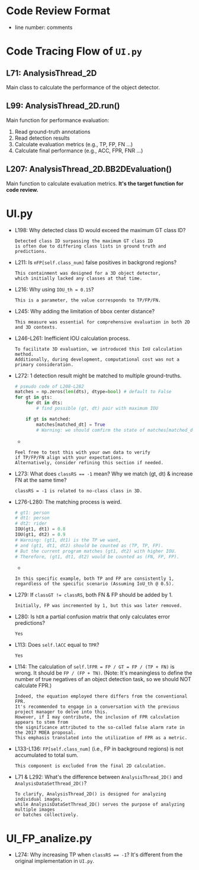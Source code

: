 # Code Review Format
- line number: comments


# Code Tracing Flow of `UI.py`
## L71: AnalysisThread_2D
Main class to calculate the performance of the object detector.

## L99: AnalysisThread_2D.run()
Main function for performance evaluation:
1. Read ground-truth annotations
2. Read detection results
3. Calculate evaluation metrics (e.g., TP, FP, FN ...)
4. Calculate final performance (e.g., ACC, FPR, FNR ...)

## L207: AnalysisThread_2D.BB2DEvaluation()
Main function to calculate evaluation metrics.
**It's the target function for code review.**


# UI.py
- L198: Why detected class ID would exceed the maximum GT class ID?
	```text
	Detected class ID surpassing the maximum GT class ID
 	is often due to differing class lists in ground truth and predictions.
	```
- L211: Is `nFP[self.class_num]` false positives in backgrond regions?
	```text
	This containment was designed for a 3D object detector,
 	which initially lacked any classes at that time.
	```
- L216: Why using `IOU_th = 0.15`?
	```text
	This is a parameter, the value corresponds to TP/FP/FN.
	```
- L245: Why adding the limitation of bbox center distance?
	```text
	This measure was essential for comprehensive evaluation in both 2D and 3D contexts.
	```
- L246-L261: Inefficient IOU calculation process.
	```text
	To facilitate 3D evaluation, we introduced this IoU calculation method.
 	Additionally, during development, computational cost was not a primary consideration.
	```
- L272: 1 detection result might be matched to multiple ground-truths.
	```python
	# pseudo code of L208-L282
	matches = np.zeros(len(dts), dtype=bool) # default to False
	for gt in gts:
		for dt in dts:
			# find possible (gt, dt) pair with maximum IOU

		if gt is matched:
			matches[matched_dt] = True
			# Warning: we should comfirm the state of matches[matched_dt] before pairing (gt, matched_dt)
	```
	-
	```text
	Feel free to test this with your own data to verify
 	if TP/FP/FN align with your expectations.
 	Alternatively, consider refining this section if needed.
	```
- L273: What does `classRS == -1` mean? Why we match (gt, dt) & increase FN at the same time?
	```text
	classRS = -1 is related to no-class class in 3D.
	```
- L276-L280: The matching process is weird.
	```python
	# gt1: person
	# dt1: person
	# dt2: rider
	IOU(gt1, dt1) = 0.8
	IOU(gt1, dt2) = 0.9
	# Warning: (gt1, dt1) is the TP we want, 
	# and (gt1, dt1, dt2) should be counted as (TP, TP, FP).
	# But the current program matches (gt1, dt2) with higher IOU.
	# Therefore, (gt1, dt1, dt2) would be counted as (FN, FP, FP).
	```
	-
	```text
	In this specific example, both TP and FP are consistently 1,
 	regardless of the specific scenario (Assuming IoU_th @ 0.5).
	```
- L279: If `classGT != classRS`, both FN & FP should be added by 1.
	```text
	Initially, FP was incremented by 1, but this was later removed.
	```
- L280: Is `hER` a partial confusion matrix that only calculates error predictions?
	```text
	Yes
	```
- L113: Does `self.lACC` equal to `TPR`?
	```text
	Yes
	```
- L114: The calculation of `self.lFPR = FP / GT = FP / (TP + FN)` is wrong. It should be `FP / (FP + TN)`. (Note: It's meaningless to define the number of true negatives of an object detection task, so we should NOT calculate FPR.)
	```text
	Indeed, the equation employed there differs from the conventional FPR.
 	It's recommended to engage in a conversation with the previous project manager to delve into this.
 	However, if I may contribute, the inclusion of FPR calculation appears to stem from
 	the significance attributed to the so-called false alarm rate in the 2017 MOEA proposal.
 	This emphasis translated into the utilization of FPR as a metric.
	```
- L133-L136: `FP[self.class_num]` (i.e., FP in background regions) is not accumulated to total sum.
	```text
	This component is excluded from the final 2D calculation.
	```
- L71 & L292: What's the difference between `AnalysisThread_2D()` and `AnalysisDataSetThread_2D()`?
	```text
	To clarify, AnalysisThread_2D() is designed for analyzing individual images,
 	while AnalysisDataSetThread_2D() serves the purpose of analyzing multiple images
 	or batches collectively.
	```

# UI_FP_analize.py
- L274: Why increasing TP when `classRS == -1`? It's different from the original implementation in `UI.py`.

